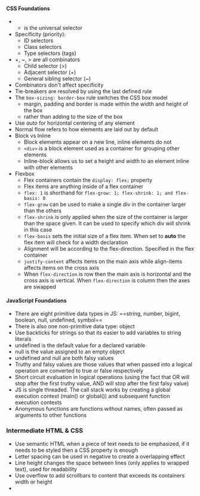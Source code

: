 #### CSS Foundations
- * is the universal selector
- Specificity (priority):
	- ID selectors
	- Class selectors
	- Type selectors (tags)
- +, ~, > are all combinators
	- Child selector (>)
	- Adjacent selector (+)
	- General sibling selector (~)
- Combinators don't affect specificity
- Tie-breakers are resolved by using the last defined rule
- The `box-sizing: border-box` rule switches the CSS box model
	- margin, padding and border is made within the width and height of the box
	- rather than adding to the size of the box
- Use *auto* for horizontal centering of any element
- Normal flow refers to how elements are laid out by default
- Block vs Inline
	- Block elements appear on a new line, inline elements do not
	- `<div>` is a block element used as a container for grouping other elements
	- Inline-block allows us to set a height and width to an element inline with other elements
- Flexbox
	- Flex containers contain the `display: flex;` property
	- Flex items are anything inside of a flex container
	- `flex: 1` is shorthand for `flex-grow: 1; flex-shrink: 1; and flex-basis: 0`
	- `flex-grow` can be used to make a single div in the container larger than the others
	- `flex-shrink` is only applied when the size of the container is larger than the space given. It can be used to specify which div will shrink in this case
	- `flex-basis` sets the initial size of a flex item. When set to **auto** the flex item will check for a width declaration
	- Alignment will be according to the flex-direction. Specified in the flex container
	- `justify-content` affects items on the main axis while align-items affects items on the cross axis
	- When `flex-direction` is row then the main axis is horizontal and the cross axis is vertical. When `flex-direction` is column then the axes are swapped

#### JavaScript Foundations
- There are eight primitive data types in JS: ==string, number, bigint, boolean, null, undefined, symbol== 
- There is also one non-primitive data type: object
- Use backticks for strings so that its easier to add variables to string literals
- undefined is the default value for a declared variable
- null is the value assigned to an empty object
- undefined and null are both falsy values
- Truthy and falsy values are those values that when passed into a logical operation are converted to true or false respectively
- Short circuit evaluation in logical operations (using the fact that OR will stop after the first truthy value, AND will stop after the first falsy value)
- JS is single threaded. The call stack works by creating a global execution context (main() or global()) and subsequent function execution contexts
- Anonymous functions are functions without names, often passed as arguments to other functions

### Intermediate HTML & CSS 
- Use semantic HTML when a piece of text needs to be emphasized, if it needs to be styled then a CSS property is enough
- Letter spacing can be used in negative to create a overlapping effect
- Line height changes the space between lines (only applies to wrapped text), used for readability
- Use overflow to add scrollbars to content that exceeds its containers width or height
- 